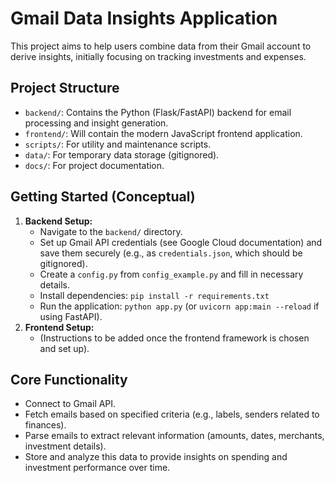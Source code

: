 # Gmail Data Insights Application

This project aims to help users combine data from their Gmail account to derive insights, initially focusing on tracking investments and expenses.

## Project Structure
- `backend/`: Contains the Python (Flask/FastAPI) backend for email processing and insight generation.
- `frontend/`: Will contain the modern JavaScript frontend application.
- `scripts/`: For utility and maintenance scripts.
- `data/`: For temporary data storage (gitignored).
- `docs/`: For project documentation.

## Getting Started (Conceptual)
1.  **Backend Setup:**
    *   Navigate to the `backend/` directory.
    *   Set up Gmail API credentials (see Google Cloud documentation) and save them securely (e.g., as `credentials.json`, which should be gitignored).
    *   Create a `config.py` from `config_example.py` and fill in necessary details.
    *   Install dependencies: `pip install -r requirements.txt`
    *   Run the application: `python app.py` (or `uvicorn app:main --reload` if using FastAPI).
2.  **Frontend Setup:**
    *   (Instructions to be added once the frontend framework is chosen and set up).

## Core Functionality
-   Connect to Gmail API.
-   Fetch emails based on specified criteria (e.g., labels, senders related to finances).
-   Parse emails to extract relevant information (amounts, dates, merchants, investment details).
-   Store and analyze this data to provide insights on spending and investment performance over time.
